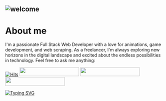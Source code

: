 
![welcome](assets/gif/welcome-crop2.gif)
---

# About me 
I'm a passionate Full Stack Web Developer with a love for animations, game development, and web scraping. As a freelancer, I'm always exploring new horizons in the digital landscape and excited about the endless possibilities in technology. Feel free to ask me anything:
<!-- Views -->
[![Hits](https://hits.sh/github.com/patrickaod.svg?style=for-the-badge&label=Views&color=11ccb2&logo=github)](https://hits.sh/github.com/patrickaod/) <!-- linkedin -->
<img class="badge" src="https://img.shields.io/badge/LinkedIn-Connect-blue?style=flat-square&logo=linkedin"><a href="https://www.linkedin.com/in/patrickaod/"></a><!-- coffee --> 
<img class="badge" src="https://img.shields.io/badge/Powered%20by-Coffee-brown?style=flat-square&logo=buy-me-a-coffee"> <!-- streak -->
<img class="badge" src="https://img.shields.io/badge/Coding%20Streak-30%20days-orange?style=flat-square&logo=github">  

[![Typing SVG](https://readme-typing-svg.demolab.com?font=Honk&size=30&pause=1000&color=4AA93E&center=true&width=435&lines=Thank+you+for+visiting;Your+attention+is+appreciated)](https://git.io/typing-svg)

<style>
  .badge {
    width: 190px;
    height: 28px;
  }
</style>

<!--
**patrickaod/patrickaod** is a ✨ _special_ ✨ repository because its `README.md` (this file) appears on your GitHub profile.

Here are some ideas to get you started:

- 🔭 I’m currently working on ...
- 🌱 I’m currently learning ...
- 👯 I’m looking to collaborate on ...
- 🤔 I’m looking for help with ...
- 💬 Ask me about ...
- 📫 How to reach me: ...
- 😄 Pronouns: ...
- ⚡ Fun fact: ...
-->
